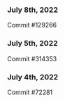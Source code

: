 ### July 8th, 2022

Commit #129266

### July 5th, 2022

Commit #314353


### July 4th, 2022

Commit #72281
